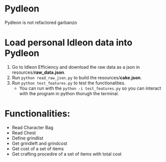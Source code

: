 # Pydleon
Pydleon is not refactored garbanzo

# Load personal Idleon data into Pydleon
1. Go to Idleon Efficiency and download the raw data as a json in resources/**raw_data.json**.
1. Run <code>python read_raw_json.py</code> to build the resources/**cake.json**.
1. Run <code>python test_features.py</code> to test the functionalities.
    * You can run with the <code>python -i test_features.py</code> so you can interact with the program in python thorugh the terminal.

# Functionalities:
* Read Character Bag
* Read Chest
* Define grindlist
* Get grindleft and grindcost
* Get cost of a set of items
* Get crafting procedire of a set of items with total cost
    

